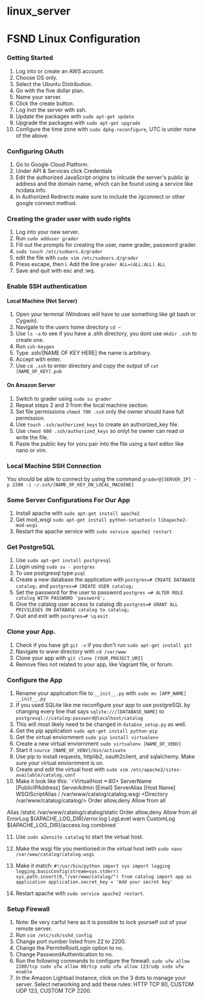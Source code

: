 # linux_server

# FSND Linux Configuration

### Getting Started
1. Log into or create an AWS account.
1. Choose OS only.
1. Select the Ubuntu Distribution.
1. Go with the five dollar plan.
1. Name your server.
1. Click the create button.
1. Log inot the server with ssh.
1. Update the packages with `sudo apt-get update`
1. Upgrade the packages with `sudo apt-get upgrade`
1. Configure the time zone with `sudo dpkg-reconfigure`, UTC is under none of the above.

### Configuring OAuth
1. Go to Google Cloud Platform.
1. Under API & Services click Credentials
1. Edit the authorized JavaScript origins to inlcude the server's public ip address and the domain name,
   which can be found using a service like hcidata.info.
1. In Authorized Redirects make sure to include the /gconnect or other google connect method.

### Creating the grader user with sudo rights
1. Log into your new server.
2. Run `sudo adduser grader`
3. Fill out the prompts for creating the user, name grader, password grader.
4. `sudo touch /etc/sudoers.d/grader`
5. edit the file with `sudo vim /etc/sudoers.d/grader`
6. Press escape, then i. Add the line `grader ALL=(ALL:ALL) ALL`
6. Save and quit with esc and :wq.

### Enable SSH authentication
#### Local Machine (Not Server)
1. Open your termnial (Windows will have to use something like git bash or Cygwin).
2. Navigate to the users home directory `cd ~`
3. Use `ls -a` to see if you have a .shh directory, you dont use `mkdir .ssh` to create one.
4. Run  `ssh-keygen`
5. Type .ssh/[NAME OF KEY HERE] the name is arbitrary.
6. Accept with enter.
6. Use `cd .ssh` to enter directory and copy the output of `cat [NAME_OF_KEY].pub`

#### On Amazon Server
1. Switch to grader using `sudo su grader`
2. Repeat steps 2 and 3 from the local machine section.
3. Set file permissions `chmod 700 .ssh` only the owner should have full permission.
4. Use `touch .ssh/authorized_keys` to create an authorized_key file.
5. Use `chmod 600 .ssh/authorized_keys` so onlyt he owner can read or write the file.
6. Paste the public key for yoru pair into the file using a text editor like nano or vim.

### Local Machine SSH Connection
You should be able to connect by using the command `grader@[SERVER_IP] -p 2200 -i ~/.ssh/[NAME_OF_KEY_ON_LOCAL_MACHINE]`

### Some Server Configurations For Our App
1. Install apache with `sudo apt-get install apache2`
2. Get mod_wsgi `sudo apt-get install python-setuptools libapache2-mod-wsgi`
3. Restart the apache service with `sudo service apache2 restart`

### Get PostgreSQL
1. Use `sudo apt-get install postgresql`
2. Login using `sudo su - postgres`
3. To use postgresql type `psql`
4. Create a new database the application with `postgres=# CREATE DATABASE catalog;`
   and `postgres=# CREATE USER catalog;`
5. Set the password for the user to password `postgres =# ALTER ROLE catalog WITH PASSWORD 'password';`
6. Give the catalog user access to catalog db `postgres=# GRANT ALL PRIVILEGES ON DATABASE catalog to catalog;`
7. Quit and exit with `postgres=# \q` `exit`

### Clone your App.
1. Check if you have git `git -v` if you don't run `sudo apt-get install git`
2. Navigate to www directory with `cd /var/www`
3. Clone your app with `git clone [YOUR_PROJECT_URI]`
4. Remove files not related to your app, like Vagrant file, or forum.

### Configure the App
1. Rename your application file to `__init__.py` with `sudo mv [APP_NAME] __init__.py`
2. If you used SQLite like me reconfigure your app to use postgreSQL by changing every line that says
   `sqlite:///[DATABASE_NAME]` to `postgresql://catalog:password@localhost/catalog`
3. This will most likely need to be changed in `databse_setup.py` as well. 
4. Get the pip application `sudo apt-get install python-pip`
5. Get the virtual enviornment `sudo pip install virtualenv`
6. Create a new virtual enviornment `sudo virtualenv [NAME_OF_VENV]`
7. Start it `source [NAME_OF_VENV]/bin/activate`
8. Use pip to install requests, httplib2, oauth2client, and sqlalchemy. Make sure your virtual enviornment is on.
9. Create and edit the virtual host with `sudo vim /etc/apache2/sites-available/catalog.conf`
10. Make it look like this:
   `<VirtualHost *:80>
  ServerName [PublicIPAddress]
  ServerAdmin [Email]
  ServerAlias [Host Name]
  WSGIScriptAlias / /var/www/catalog/catalog.wsgi
  <Directory /var/www/catalog/catalog/>
          Order allow,deny
          Allow from all
  </Directory>
  Alias /static /var/www/catalog/catalog/static
  <Directory /var/www/catalog/catalog/static/>
          Order allow,deny
          Allow from all
  </Directory>
  ErrorLog ${APACHE_LOG_DIR}/error.log
  LogLevel warn
  CustomLog ${APACHE_LOG_DIR}/access.log combined
</VirtualHost>`

11. Use `sudo a2ensite catalog` to start the virtual host.
12. Make the wsgi file you mentioned in the virtual host iwth `sudo nano /var/www/catalog/catalog.wsgi`
13. Make it match:
   `#!/usr/bin/python
import sys
import logging
logging.basicConfig(stream=sys.stderr)
sys.path.insert(0,"/var/www/catalog/")
from catalog import app as application
application.secret_key = 'Add your secret key'`

14. Restart apache with `sudo service apache2 restart`.

### Setup Firewall
1. Note: Be very carful here as it is possible to lock yourself out of your remote server.
2. Run `vim /etc/ssh/sshd_config`
3. Change port number listed from 22 to 2200.
4. Change the PermiteRootLogin option to no.
5. Change PasswordAuthentication to no.
6. Run the following commands to configure the firewall:
   `sudo ufw allow 2200/tcp
sudo ufw allow 80/tcp
sudo ufw allow 123/udp
sudo ufw enable`
7. In the Amazon Lightsail Instance, click on the 3 dots to manage your server. Select networking and add these rules:
   HTTP TCP 80, CUSTOM UDP 123, CUSTOM TCP 2200.

